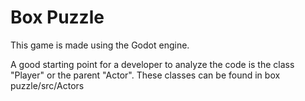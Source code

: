 # Box Puzzle

This game is made using the Godot engine.

A good starting point for a developer to analyze the code is the class "Player" or the parent "Actor". 
These classes can be found in box puzzle/src/Actors
